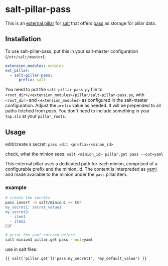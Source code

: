 # salt-pillar-pass

This is an [external pillar](https://docs.saltstack.com/en/latest/topics/development/modules/external_pillars.html) for [salt](https://docs.saltstack.com/) that offers [pass](https://passwordstore.org) as storage for pillar data.

## Installation

To use salt-pillar-pass, put this in your salt-master configuration (`/etc/salt/master`):
```yaml
extension_modules: modules
ext_pillar:
  - salt-pillar-pass:
      prefix: salt
```

You need to put the `salt-pillar-pass.py` file to `<root_dir>/<extension_modules>/pillar/salt-pillar-pass.py`, with `<root_dir>` and `<extension_modules>` as configured in the salt-master configuration.
Adjust the `prefix` value as needed. It will be prepended to all paths fetched from _pass_.
You don't need to include something in your `top.sls` at your `pillar_roots`.

## Usage

edit/create a secret: `pass edit <prefix>/<minon_id>`

check, what the minion sees: `salt <minion_id> pillar.get pass --out=yaml`

This external pillar uses a dedicated path for each minion, comprised of a configurable prefix and the minion_id. The content is interpreded as [yaml](https://yaml.org/) and made available to the minion under the `pass` pillar item.

### example
```bash
# create the secrets
pass insert -m salt/minion1 << EOF
my_secret1: secret_value1
my_secret2:
  - item1
  - item2
EOF

# print the yaml entered before
salt minion1 pillar.get pass --out=yaml
```

use in salt files:
```jinja
{{ salt['pillar.get']('pass:my_secret1', 'my_default_value') }}
```
